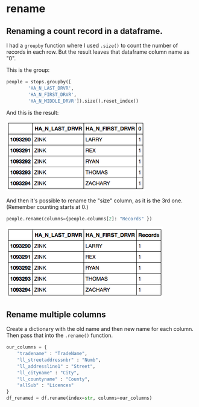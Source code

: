 rename
======

## Renaming a count record in a dataframe.

I had a `groupby` function where I used `.size()` to count the number of records in each row. But the result leaves that dataframe column name as "0".

This is the group:

``` python
people = stops.groupby([
        'HA_N_LAST_DRVR',
        'HA_N_FIRST_DRVR',
        'HA_N_MIDDLE_DRVR']).size().reset_index()
```

And this is the result:

![Data groups](images/rename-groupby.png)

And then it's possible to rename the "size" column, as it is the 3rd one. (Remember counting starts at 0.)

``` python
people.rename(columns={people.columns[2]: "Records" })
```

![Renamed](images/rename-done.png)

## Rename multiple columns

Create a dictionary with the old name and then new name for each column. Then pass that into the `.rename()` function.

```python
our_columns = {
    "tradename" : "TradeName",
    "ll_streetaddressnbr" : "Numb",
    "ll_addressline1" : "Street",
    "ll_cityname" : "City",
    "ll_countyname" : "County",
    "allSub" : "Licences"
}
df_renamed = df.rename(index=str, columns=our_columns)
```

